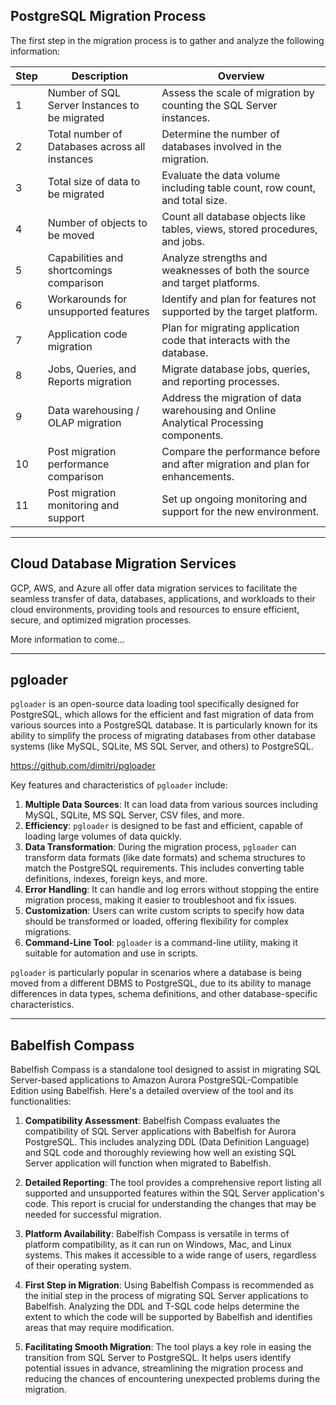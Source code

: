 ## PostgreSQL Migration Process

The first step in the migration process is to gather and analyze the following information: 

| Step | Description | Overview |
| ---- | ----------- | -------- |
| 1 | Number of SQL Server Instances to be migrated | Assess the scale of migration by counting the SQL Server instances. |
| 2 | Total number of Databases across all instances | Determine the number of databases involved in the migration. |
| 3 | Total size of data to be migrated | Evaluate the data volume including table count, row count, and total size. |
| 4 | Number of objects to be moved | Count all database objects like tables, views, stored procedures, and jobs. |
| 5 | Capabilities and shortcomings comparison | Analyze strengths and weaknesses of both the source and target platforms. |
| 6 | Workarounds for unsupported features | Identify and plan for features not supported by the target platform. |
| 7 | Application code migration | Plan for migrating application code that interacts with the database. |
| 8 | Jobs, Queries, and Reports migration | Migrate database jobs, queries, and reporting processes. |
| 9 | Data warehousing / OLAP migration | Address the migration of data warehousing and Online Analytical Processing components. |
| 10 | Post migration performance comparison | Compare the performance before and after migration and plan for enhancements. |
| 11 | Post migration monitoring and support | Set up ongoing monitoring and support for the new environment. |

-------------------

## Cloud Database Migration Services

GCP, AWS, and Azure all offer data migration services to facilitate the seamless transfer of data, databases, applications, and workloads to their cloud environments, providing tools and resources to ensure efficient, secure, and optimized migration processes.

More information to come...

-------------------

## pgloader

`pgloader` is an open-source data loading tool specifically designed for PostgreSQL, which allows for the efficient and fast migration of data from various sources into a PostgreSQL database. It is particularly known for its ability to simplify the process of migrating databases from other database systems (like MySQL, SQLite, MS SQL Server, and others) to PostgreSQL.

https://github.com/dimitri/pgloader

Key features and characteristics of `pgloader` include:

1. **Multiple Data Sources**: It can load data from various sources including MySQL, SQLite, MS SQL Server, CSV files, and more.
2. **Efficiency**: `pgloader` is designed to be fast and efficient, capable of loading large volumes of data quickly.
3. **Data Transformation**: During the migration process, `pgloader` can transform data formats (like date formats) and schema structures to match the PostgreSQL requirements. This includes converting table definitions, indexes, foreign keys, and more.
4. **Error Handling**: It can handle and log errors without stopping the entire migration process, making it easier to troubleshoot and fix issues.
5. **Customization**: Users can write custom scripts to specify how data should be transformed or loaded, offering flexibility for complex migrations.
6. **Command-Line Tool**: `pgloader` is a command-line utility, making it suitable for automation and use in scripts.

`pgloader` is particularly popular in scenarios where a database is being moved from a different DBMS to PostgreSQL, due to its ability to manage differences in data types, schema definitions, and other database-specific characteristics.

----------------------

## Babelfish Compass

Babelfish Compass is a standalone tool designed to assist in migrating SQL Server-based applications to Amazon Aurora PostgreSQL-Compatible Edition using Babelfish. Here's a detailed overview of the tool and its functionalities:

1. **Compatibility Assessment**: Babelfish Compass evaluates the compatibility of SQL Server applications with Babelfish for Aurora PostgreSQL. This includes analyzing DDL (Data Definition Language) and SQL code and thoroughly reviewing how well an existing SQL Server application will function when migrated to Babelfish.

2. **Detailed Reporting**: The tool provides a comprehensive report listing all supported and unsupported features within the SQL Server application's code. This report is crucial for understanding the changes that may be needed for successful migration.

3. **Platform Availability**: Babelfish Compass is versatile in terms of platform compatibility, as it can run on Windows, Mac, and Linux systems. This makes it accessible to a wide range of users, regardless of their operating system.

4. **First Step in Migration**: Using Babelfish Compass is recommended as the initial step in the process of migrating SQL Server applications to Babelfish. Analyzing the DDL and T-SQL code helps determine the extent to which the code will be supported by Babelfish and identifies areas that may require modification.

5. **Facilitating Smooth Migration**: The tool plays a key role in easing the transition from SQL Server to PostgreSQL. It helps users identify potential issues in advance, streamlining the migration process and reducing the chances of encountering unexpected problems during the migration.

